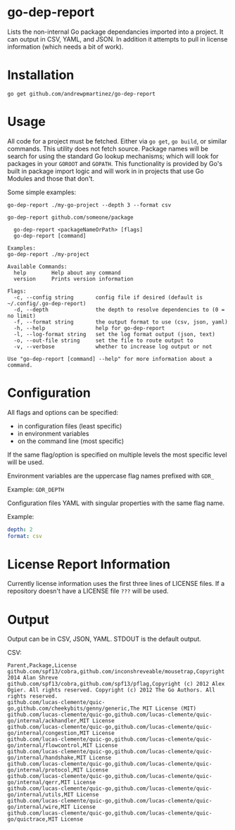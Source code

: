# go-dep-report
Lists the non-internal Go package dependancies imported into a project. It can output in CSV, YAML, and JSON. In
addition it attempts to pull in license information (which needs a bit of work).

# Installation

```
go get github.com/andrewpmartinez/go-dep-report
```

# Usage

All code for a project must be fetched. Either via `go get`, `go build`, or similar commands. This utility does not
fetch source. Package names will be search for using the standard Go lookup mechanisms; which will look for packages
in your `GOROOT` and `GOPATH`. This functionality is provided by Go's built in package import logic and will work in
in projects that use Go Modules and those that don't.

Some simple examples: 

```
go-dep-report ./my-go-project --depth 3 --format csv
```

```
go-dep-report github.com/someone/package
```


```
  go-dep-report <packageNameOrPath> [flags]
  go-dep-report [command]

Examples:
go-dep-report ./my-project

Available Commands:
  help        Help about any command
  version     Prints version information

Flags:
  -c, --config string       config file if desired (default is ~/.config/.go-dep-report)
  -d, --depth               the depth to resolve dependencies to (0 = no limit)
  -f, --format string       the output format to use (csv, json, yaml)
  -h, --help                help for go-dep-report
  -l, --log-format string   set the log format output (json, text)
  -o, --out-file string     set the file to route output to
  -v, --verbose             whether to increase log output or not

Use "go-dep-report [command] --help" for more information about a command.
```

# Configuration

All flags and options can be specified:

- in configuration files (least specific)
- in environment variables
- on the command line (most specific)

If the same flag/option is specified on multiple levels the most specific level will be used.

Environment variables are the uppercase flag names prefixed with `GDR_`

Example: `GDR_DEPTH`

Configuration files YAML with singular properties with the same flag name.

Example:

```yaml
depth: 2
format: csv
```


# License Report Information

Currently license information uses the first three lines of LICENSE files. If a repository doesn't have a LICENSE file
`???` will be used.

# Output

Output can be in CSV, JSON, YAML. STDOUT is the default output.

CSV: 

```
Parent,Package,License
github.com/spf13/cobra,github.com/inconshreveable/mousetrap,Copyright 2014 Alan Shreve 
github.com/spf13/cobra,github.com/spf13/pflag,Copyright (c) 2012 Alex Ogier. All rights reserved. Copyright (c) 2012 The Go Authors. All rights reserved.
github.com/lucas-clemente/quic-go,github.com/cheekybits/genny/generic,The MIT License (MIT) 
github.com/lucas-clemente/quic-go,github.com/lucas-clemente/quic-go/internal/ackhandler,MIT License 
github.com/lucas-clemente/quic-go,github.com/lucas-clemente/quic-go/internal/congestion,MIT License 
github.com/lucas-clemente/quic-go,github.com/lucas-clemente/quic-go/internal/flowcontrol,MIT License 
github.com/lucas-clemente/quic-go,github.com/lucas-clemente/quic-go/internal/handshake,MIT License 
github.com/lucas-clemente/quic-go,github.com/lucas-clemente/quic-go/internal/protocol,MIT License 
github.com/lucas-clemente/quic-go,github.com/lucas-clemente/quic-go/internal/qerr,MIT License 
github.com/lucas-clemente/quic-go,github.com/lucas-clemente/quic-go/internal/utils,MIT License 
github.com/lucas-clemente/quic-go,github.com/lucas-clemente/quic-go/internal/wire,MIT License 
github.com/lucas-clemente/quic-go,github.com/lucas-clemente/quic-go/quictrace,MIT License 

```
